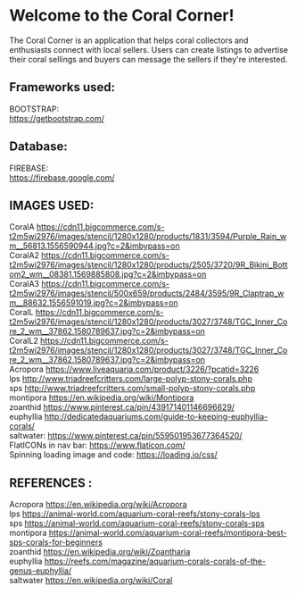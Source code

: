 
# Welcome to the Coral Corner!

The Coral Corner is an application that helps coral collectors and enthusiasts connect with local sellers. Users can create listings to advertise their coral sellings and buyers can message the sellers if they're interested.


## Frameworks used:
BOOTSTRAP:  
https://getbootstrap.com/

## Database:
FIREBASE:  
https://firebase.google.com/  


## IMAGES USED:  
CoralA 
https://cdn11.bigcommerce.com/s-t2m5wi2976/images/stencil/1280x1280/products/1831/3594/Purple_Rain_wm__56813.1556590944.jpg?c=2&imbypass=on  
CoralA2 
https://cdn11.bigcommerce.com/s-t2m5wi2976/images/stencil/1280x1280/products/2505/3720/9R_Bikini_Bottom2_wm__08381.1569885808.jpg?c=2&imbypass=on  
CoralA3 
https://cdn11.bigcommerce.com/s-t2m5wi2976/images/stencil/500x659/products/2484/3595/9R_Claptrap_wm__88632.1556591019.jpg?c=2&imbypass=on  
CoralL 
https://cdn11.bigcommerce.com/s-t2m5wi2976/images/stencil/1280x1280/products/3027/3748/TGC_Inner_Core_2_wm__37862.1580789637.jpg?c=2&imbypass=on  
CoralL2 
https://cdn11.bigcommerce.com/s-t2m5wi2976/images/stencil/1280x1280/products/3027/3748/TGC_Inner_Core_2_wm__37862.1580789637.jpg?c=2&imbypass=on  
Acropora 
https://www.liveaquaria.com/product/3226/?pcatid=3226  
lps 
http://www.triadreefcritters.com/large-polyp-stony-corals.php  
sps 
http://www.triadreefcritters.com/small-polyp-stony-corals.php  
montipora 
https://en.wikipedia.org/wiki/Montipora  
zoanthid 
https://www.pinterest.ca/pin/439171401146696629/  
euphyllia 
http://dedicatedaquariums.com/guide-to-keeping-euphyllia-corals/  
saltwater: 
https://www.pinterest.ca/pin/559501953677364520/  
FlatICONs in nav bar: https://www.flaticon.com/  
Spinning loading image and code: https://loading.io/css/

## REFERENCES :  
Acropora 
https://en.wikipedia.org/wiki/Acropora  
lps 
https://animal-world.com/aquarium-coral-reefs/stony-corals-lps  
sps 
https://animal-world.com/aquarium-coral-reefs/stony-corals-sps  
montipora 
https://animal-world.com/aquarium-coral-reefs/montipora-best-sps-corals-for-beginners  
zoanthid 
https://en.wikipedia.org/wiki/Zoantharia  
euphyllia 
https://reefs.com/magazine/aquarium-corals-corals-of-the-genus-euphyllia/  
saltwater 
https://en.wikipedia.org/wiki/Coral  


